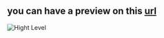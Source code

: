 ##  you can have a preview on this [url](http://139.196.88.208:8080/)
![Hight Level](https://github.com/Callmejp/DiplomaProject/tree/master/VisualSystem/Django/dp/preview.JPG)